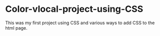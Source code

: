# Color-vlocal-project-using-CSS
This was my first project using CSS and various ways to add CSS to the html page.
